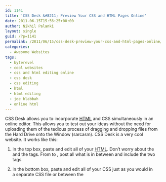 ```yaml
---
id: 1141
title: 'CSS Desk &#8211; Preview Your CSS and HTML Pages Online'
date: 2011-06-15T15:56:25+00:00
author: Nikhil Palanki
layout: single
guid: /?p=1141
permalink: /2011/06/15/css-desk-preview-your-css-and-html-pages-online/
categories:
  - Awesome Websites
tags:
  - byterevel
  - cool websites
  - css and html editing online
  - css desk
  - css editing
  - html
  - html editing
  - joe blabbah
  - online html
---
```

CSS Desk allows you to incorporate [HTML](/2011/06/03/html-tutorial-i-the-basics/) and CSS simultaneously in an online editor. This allows you to test out your ideas without the need for uploading them of the tedious process of dragging and dropping files from the Hard Drive onto the Window (sarcasm). CSS Desk is a very cool website. It works like this:

1. In the top box, paste and edit all of your [HTML](/2011/06/09/html-tutorial-ii-simple-tags-for-your-usage/). Don&#8217;t worry about the <html> and the <head> tags. From <body> to </body>, post all what is in between and include the two tags.

2. In the bottom box, paste and edit all of your CSS just as you would in a separate CSS file or between the <style> tags.

3. CSS Desk automatically simulates the HTML/CSS document.

Some additional features include:

  * giving you the option of choosing a default background color
  * resetting your document with the click of a button
  * a share option that generates a unique URL for your document that will allow you to share your work with friends and colleagues
  * the option to download your work as an HTML file (with the CSS included in <style> tags)
  * remembering your document between visits to CSS Desk

With that being said, [here](http://cssdesk.com/) is the link to the website.

<div id="attachment_1143" style="max-width: 701px" class="wp-caption aligncenter">
  <a rel="attachment wp-att-1143" href="/2011/06/15/css-desk-preview-your-css-and-html-pages-online/screen-shot-2011-06-15-at-4-53-12-pm/"><img class="size-full wp-image-1143  " title="Screen shot 2011-06-15 at 4.53.12 PM" src="/wp-content/uploads/2011/06/Screen-shot-2011-06-15-at-4.53.12-PM.png" alt="" width="691" height="353" srcset="/wp-content/uploads/2011/06/Screen-shot-2011-06-15-at-4.53.12-PM.png 1280w, /wp-content/uploads/2011/06/Screen-shot-2011-06-15-at-4.53.12-PM-300x153.png 300w, /wp-content/uploads/2011/06/Screen-shot-2011-06-15-at-4.53.12-PM-1024x522.png 1024w, /wp-content/uploads/2011/06/Screen-shot-2011-06-15-at-4.53.12-PM-180x91.png 180w, /wp-content/uploads/2011/06/Screen-shot-2011-06-15-at-4.53.12-PM-360x183.png 360w, /wp-content/uploads/2011/06/Screen-shot-2011-06-15-at-4.53.12-PM-790x403.png 790w, /wp-content/uploads/2011/06/Screen-shot-2011-06-15-at-4.53.12-PM-1095x558.png 1095w" sizes="(max-width: 691px) 100vw, 691px" /></a>
  
  <p class="wp-caption-text">
    CSS Desk
  </p>
</div>
